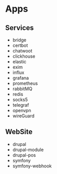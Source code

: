 # Apps

## Services

- bridge
- certbot
- chatwoot
- clickhouse
- elastic
- exim
- influx
- grafana
- prometheus
- rabbitMQ
- redis
- socks5
- telegraf
- openvpn
- wireGuard

## WebSite

- drupal
- drupal-module
- drupal-pos
- symfony
- symfony-webhook
